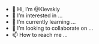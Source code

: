 - 👋 Hi, I’m @Kievskiy
- 👀 I’m interested in ...
- 🌱 I’m currently learning ...
- 💞️ I’m looking to collaborate on ...
- 📫 How to reach me ...

<!---
Saraiev/Saraiev is a ✨ special ✨ repository because its `README.md` (this file) appears on your GitHub profile.
You can click the Preview link to take a look at your changes.
--->

